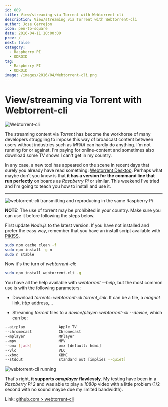```yaml
---
id: 689
title: View/streaming via Torrent with Webtorrent-cli
description: View/streaming via Torrent with Webtorrent-cli
author: Jose Cerrejon
icon: pen-to-square
date: 2016-04-11 10:00:00
prev: /
next: false
category:
  - Raspberry PI
  - ODROID
tag:
  - Raspberry PI
  - ODROID
image: /images/2016/04/Webtorrent-cli.png
---
```


# View/streaming via Torrent with Webtorrent-cli

![Webtorrent-cli](/images/2016/04/Webtorrent-cli.png)

The streaming content via *Torrent* has become the workhorse of many developers struggling to impose this way of broadcast content between users without industries such as *MPAA* can hardly do anything. I'm not running for or against. I'm paying for online-content and sometimes also download some TV shows I can't get in my country.

In any case, a new tool has appeared on the scene in recent days that surely you already have read something: [Webtorrent Desktop](https://webtorrent.io/desktop). Perhaps what maybe don't you know is that **it has a version for the command line that run perfectly** on boards as *Raspberry Pi* or similar. This weekend I've tried and I'm going to teach you how to install and use it.

- - -
![webtorrent-cli transmitting and reproducing in the same Raspberry Pi](/images/2016/04/wtorrent_example.png "webtorrent-cli transmitting and reproducing in the same Raspberry Pi")

**NOTE:** The use of torrent may be prohibited in your country. Make sure you can use it before following the steps below.

First update *Node.js* to the latest version. If you have not installed and prefer the easy way, remember that you have an install script available with [PiKISS](https://github.com/jmcerrejon/PiKISS).

```bash
sudo npm cache clean -f
sudo npm install -g n
sudo n stable
```

Now it's the turn of *webtorrent-cli*:

```bash
sudo npm install webtorrent-cli -g
```

You have all the help available with *webtorrent --help*, but the most common use is with the following parameters:

* Download *torrents*: *webtorrent-cli torrent_link*. It can be a file, a *magnet* link, *http* address,...

* Streaming *torrent* files to a *device/player*: *webtorrent-cli --device*, which can be:

```bash
--airplay               Apple TV
--chromecast            Chromecast
--mplayer               MPlayer
--mpv                   MPV
--omx [jack]            omx [default: hdmi]
--vlc                   VLC
--xbmc                  XBMC
--stdout                standard out [implies --quiet]
```

![webtorrent-cli running](/images/2016/04/wtorrent_streaming.png "webtorrent-cli running")

That's right, **it supports *omxplayer* flawlessly**. My testing have been in a *Raspberry Pi 2* and was able to play a *1080p* video with a little problem (1/2 second with no sound maybe due my limited bandwidth).

Link: [github.com > webtorrent-cli](https://github.com/feross/webtorrent-cli)
